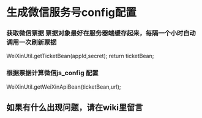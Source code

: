 # 生成微信服务号config配置

### 获取微信票据 票据对象最好在服务器端缓存起来，每隔一个小时自动调用一次刷新票据
WeiXinUtil.getTicketBean(appId,secret);  return ticketBean;

### 根据票据计算微信js_config 配置
WeiXinUtil.getWeiXinApiBean(ticketBean,url);


## 如果有什么出现问题，请在wiki里留言

